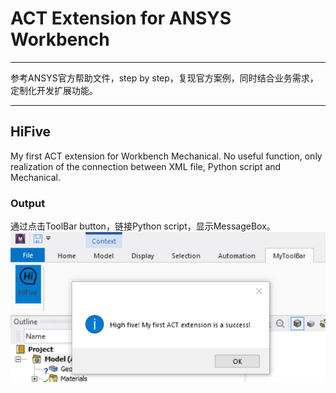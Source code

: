 # ACT Extension for ANSYS Workbench
- - -
参考ANSYS官方帮助文件，step by step，复现官方案例，同时结合业务需求，定制化开发扩展功能。
- - -
## HiFive
My first ACT extension for Workbench Mechanical. 
No useful function, only realization of the connection between XML file, Python script and Mechanical.
### Output
通过点击ToolBar button，链接Python script，显示MessageBox。
![alt](./images/HiFive.png)
